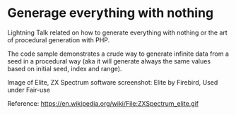 # Generage everything with nothing

Lightning Talk related on how to generate everything with nothing or the art of procedural generation with PHP.

The code sample demonstrates a crude way to generate infinite data from a seed in a procedural way (aka it will generate always the same values based on initial seed, index and range).

Image of Elite, ZX Spectrum software screenshot: Elite by Firebird, Used under Fair-use

Reference: https://en.wikipedia.org/wiki/File:ZXSpectrum_elite.gif
